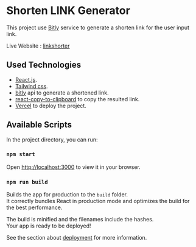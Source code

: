 # Shorten LINK Generator

This project use [Bitly](https://app.bitly.com/bbt2/) service to generate a shorten link for the user input link.

Live Website : [linkshorter](https://link-shortener-website-five.vercel.app/)

## Used Technologies

- [React.js](https://reactjs.org/).
- [Tailwind css](https://tailwindcss.com/docs/guides/create-react-app).
- [bitly](https://dev.bitly.com/api-reference) api to generate a shortened link.
- [react-copy-to-clipboard](https://www.npmjs.com/package/react-copy-to-clipboard) to copy the resulted link.
- [Vercel](https://vercel.com/dashboard) to deploy the project.

## Available Scripts

In the project directory, you can run:

### `npm start`

Open [http://localhost:3000](http://localhost:3000) to view it in your browser.

### `npm run build`

Builds the app for production to the `build` folder.\
It correctly bundles React in production mode and optimizes the build for the best performance.

The build is minified and the filenames include the hashes.\
Your app is ready to be deployed!

See the section about [deployment](https://facebook.github.io/create-react-app/docs/deployment) for more information.
